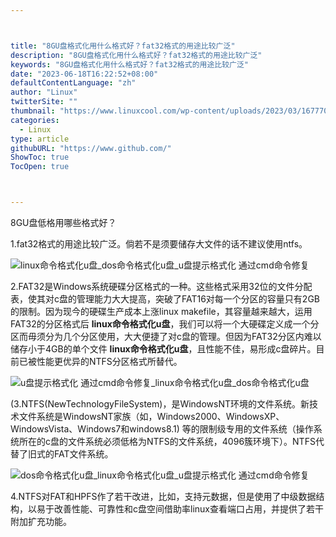 ```yaml
---



title: "8GU盘格式化用什么格式好？fat32格式的用途比较广泛"
description: "8GU盘格式化用什么格式好？fat32格式的用途比较广泛"
keywords: "8GU盘格式化用什么格式好？fat32格式的用途比较广泛"
date: "2023-06-18T16:22:52+08:00"
defaultContentLanguage: "zh"
author: "Linux"
twitterSite: ""
thumbnail: "https://www.linuxcool.com/wp-content/uploads/2023/03/1677708132550_0.jpg"
categories:
  - Linux
type: article
githubURL: "https://www.github.com/"
ShowToc: true
TocOpen: true



---
```


8GU盘低格用哪些格式好？

1.fat32格式的用途比较广泛。倘若不是须要储存大文件的话不建议使用ntfs。

![linux命令格式化u盘_dos命令格式化u盘_u盘提示格式化 通过cmd命令修复](https://www.linuxcool.com/wp-content/uploads/2023/03/1677708132550_0.jpg)

2.FAT32是Windows系统硬碟分区格式的一种。这些格式采用32位的文件分配表，使其对c盘的管理能力大大提高，突破了FAT16对每一个分区的容量只有2GB的限制。因为现今的硬碟生产成本上涨linux makefile，其容量越来越大，运用FAT32的分区格式后 **linux命令格式化u盘**，我们可以将一个大硬碟定义成一个分区而毋须分为几个分区使用，大大便捷了对c盘的管理。但因为FAT32分区内难以储存小于4GB的单个文件 **linux命令格式化u盘**，且性能不佳，易形成c盘碎片。目前已被性能更优异的NTFS分区格式所替代。

![u盘提示格式化 通过cmd命令修复_linux命令格式化u盘_dos命令格式化u盘](https://www.linuxcool.com/wp-content/uploads/2023/03/1677708132550_1.jpg)

(3.NTFS(NewTechnologyFileSystem)，是WindowsNT环境的文件系统。新技术文件系统是WindowsNT家族（如，Windows2000、WindowsXP、WindowsVista、Windows7和windows8.1) 等的限制级专用的文件系统（操作系统所在的c盘的文件系统必须低格为NTFS的文件系统，4096簇环境下）。NTFS代替了旧式的FAT文件系统。

![dos命令格式化u盘_linux命令格式化u盘_u盘提示格式化 通过cmd命令修复](https://www.linuxcool.com/wp-content/uploads/2023/03/1677708132550_2.jpg)

4.NTFS对FAT和HPFS作了若干改进，比如，支持元数据，但是使用了中级数据结构，以易于改善性能、可靠性和c盘空间借助率linux查看端口占用，并提供了若干附加扩充功能。